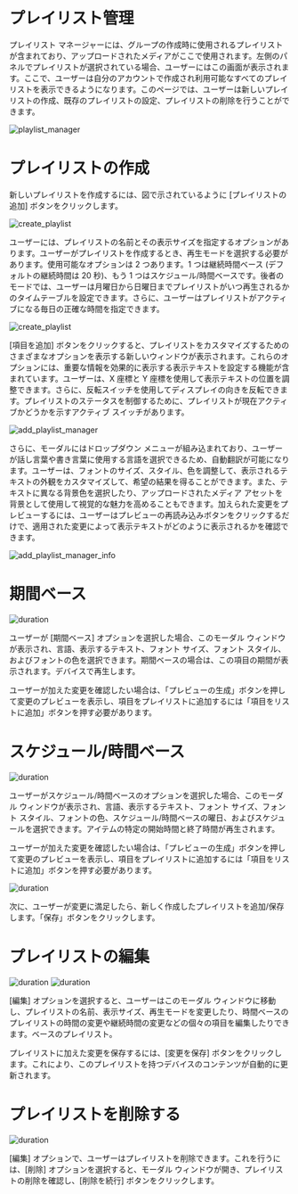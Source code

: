 # プレイリスト管理

<div class="description">

プレイリスト マネージャーには、グループの作成時に使用されるプレイリストが含まれており、アップロードされたメディアがここで使用されます。左側のパネルでプレイリストが選択されている場合、ユーザーにはこの画面が表示されます。ここで、ユーザーは自分のアカウントで作成され利用可能なすべてのプレイリストを表示できるようになります。このページでは、ユーザーは新しいプレイリストの作成、既存のプレイリストの設定、プレイリストの削除を行うことができます。

![playlist_manager](../images/image0503.png ":size=100%")

</div>

# プレイリストの作成

<div class="description">

新しいプレイリストを作成するには、図で示されているように [プレイリストの追加] ボタンをクリックします。

![create_playlist](../images/image402.png ":size=100%")

ユーザーには、プレイリストの名前とその表示サイズを指定するオプションがあります。ユーザーがプレイリストを作成するとき、再生モードを選択する必要があります。使用可能なオプションは 2 つあります。1 つは継続時間ベース (デフォルトの継続時間は 20 秒)、もう 1 つはスケジュール/時間ベースです。後者のモードでは、ユーザーは月曜日から日曜日までプレイリストがいつ再生されるかのタイムテーブルを設定できます。さらに、ユーザーはプレイリストがアクティブになる毎日の正確な時間を指定できます。

![create_playlist](../images/image403.png ":size=100%")

[項目を追加] ボタンをクリックすると、プレイリストをカスタマイズするためのさまざまなオプションを表示する新しいウィンドウが表示されます。これらのオプションには、重要な情報を効果的に表示する表示テキストを設定する機能が含まれています。ユーザーは、X 座標と Y 座標を使用して表示テキストの位置を調整できます。さらに、反転スイッチを使用してディスプレイの向きを反転できます。プレイリストのステータスを制御するために、プレイリストが現在アクティブかどうかを示すアクティブ スイッチがあります。

![add_playlist_manager](../images/image12.png ":size=100%")

さらに、モーダルにはドロップダウン メニューが組み込まれており、ユーザーが話し言葉や書き言葉に使用する言語を選択できるため、自動翻訳が可能になります。ユーザーは、フォントのサイズ、スタイル、色を調整して、表示されるテキストの外観をカスタマイズして、希望の結果を得ることができます。また、テキストに異なる背景色を選択したり、アップロードされたメディア アセットを背景として使用して視覚的な魅力を高めることもできます。加えられた変更をプレビューするには、ユーザーはプレビューの再読み込みボタンをクリックするだけで、適用された変更によって表示テキストがどのように表示されるかを確認できます。

![add_playlist_manager_info](../images/image11.png ":size=100%")

</div>

# 期間ベース

<div class="description">

![duration](../images/image405.png ":size=100%")

ユーザーが [期間ベース] オプションを選択した場合、このモーダル ウィンドウが表示され、言語、表示するテキスト、フォント サイズ、フォント スタイル、およびフォントの色を選択できます。期間ベースの場合は、この項目の期間が表示されます。デバイスで再生します。

ユーザーが加えた変更を確認したい場合は、「プレビューの生成」ボタンを押して変更のプレビューを表示し、項目をプレイリストに追加するには「項目をリストに追加」ボタンを押す必要があります。

</div>

# スケジュール/時間ベース

<div class="description">

![duration](../images/image406.png ":size=100%")

ユーザーがスケジュール/時間ベースのオプションを選択した場合、このモーダル ウィンドウが表示され、言語、表示するテキスト、フォント サイズ、フォント スタイル、フォントの色、スケジュール/時間ベースの曜日、およびスケジュールを選択できます。アイテムの特定の開始時間と終了時間が再生されます。

ユーザーが加えた変更を確認したい場合は、「プレビューの生成」ボタンを押して変更のプレビューを表示し、項目をプレイリストに追加するには「項目をリストに追加」ボタンを押す必要があります。

![duration](../images/image407.png ":size=100%")

次に、ユーザーが変更に満足したら、新しく作成したプレイリストを追加/保存します。「保存」ボタンをクリックします。

</div>

# プレイリストの編集

<div class="description">

![duration](../images/image408.png ":size=100%")
![duration](../images/image409.png ":size=100%")

[編集] オプションを選択すると、ユーザーはこのモーダル ウィンドウに移動し、プレイリストの名前、表示サイズ、再生モードを変更したり、時間ベースのプレイリストの時間の変更や継続時間の変更などの個々の項目を編集したりできます。ベースのプレイリスト。

プレイリストに加えた変更を保存するには、[変更を保存] ボタンをクリックします。これにより、このプレイリストを持つデバイスのコンテンツが自動的に更新されます。

</div>

# プレイリストを削除する

<div class="description">

![duration](../images/image410.png ":size=100%")

[編集] オプションで、ユーザーはプレイリストを削除できます。これを行うには、[削除] オプションを選択すると、モーダル ウィンドウが開き、プレイリストの削除を確認し、[削除を続行] ボタンをクリックします。

</div>
